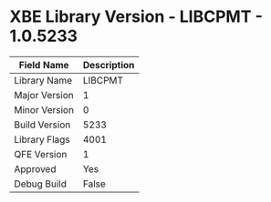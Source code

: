 # XBE Library Version - LIBCPMT - 1.0.5233

| Field Name | Description |
|---|---|
| Library Name | LIBCPMT |
| Major Version | 1 |
| Minor Version | 0 |
| Build Version | 5233 |
| Library Flags | 4001 |
| QFE Version | 1 |
| Approved | Yes |
| Debug Build | False |
